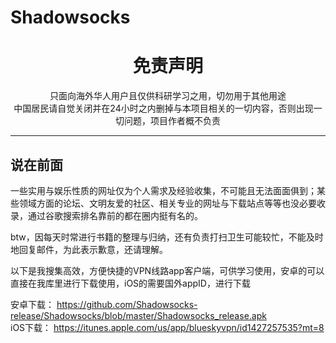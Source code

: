 # Shadowsocks
<h1 align="center"> 免责声明 </h1>


<p align="center">
只面向海外华人用户且仅供科研学习之用，切勿用于其他用途
<br>
中国居民请自觉关闭并在24小时之内删掉与本项目相关的一切内容，否则出现一切问题，项目作者概不负责
</p>
<hr>

## 说在前面

一些实用与娱乐性质的网址仅为个人需求及经验收集，不可能且无法面面俱到；某些领域方面的论坛、文明友爱的社区、相关专业的网址与下载站点等等也没必要收录，通过谷歌搜索排名靠前的都在圈内挺有名的。

btw，因每天时常进行书籍的整理与归纳，还有负责打扫卫生可能较忙，不能及时地回复邮件，为此表示歉意，还请理解。

以下是我搜集高效，方便快捷的VPN线路app客户端，可供学习使用，安卓的可以直接在我库里进行下载使用，iOS的需要国外appID，进行下载


安卓下载：  https://github.com/Shadowsocks-release/Shadowsocks/blob/master/Shadowsocks_release.apk
<br>
iOS下载：   https://itunes.apple.com/us/app/blueskyvpn/id1427257535?mt=8


